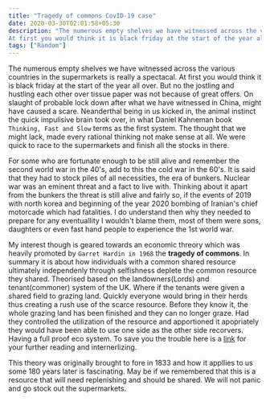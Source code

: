 ```yaml
---
title: "Tragedy of commons CovID-19 case"
date: 2020-03-30T02:01:58+05:30
description: "The numerous empty shelves we have witnessed across the various countries in the supermarkets is really a spectacal. 
At first you would think it is black friday at the start of the year all over."
tags: ["Random"]
---
```



The numerous empty shelves we have witnessed across the various countries in the supermarkets is really a spectacal. 
At first you would think it is black friday at the start of the year all over.
But no the jostling and hustling each other over tissue paper was not because of great offers.
On slaught of probable lock down after what we have witnessed in China, might have caused a scare.
Neanderthal being in us kicked in, the animal instinct the quick impulisive brain took over, in what Daniel Kahneman book `Thinking, Fast and Slow` terms as the first system.
The thought that we might lack, made every rational thinking not make sense at all. We were quick to race to the supermarkets and finish all the stocks in there.


For some who are fortunate enough to be still alive and remember the second world war in the 40's, add to this the cold war in the 60's. It is said that they had to stock piles of all necessities, the era of bunkers. 
Nuclear war was an eminent threat and a fact to live with. Thinking about it apart from the bunkers the threat is still alive and fairly so, if the events of 2019 with north korea and beginning of the year 2020 bombing of Iranian's chief motorcade which had fatalities.
I do understand then why they needed to prepare for any eventuallity I wouldn't blame them, most of them were sons, daughters or even fast hand people to experience the 1st world war.


My interest though is geared towards an economic threory which was heavily promoted by `Garret Hardin in 1968` the **tragedy of commons**. 
In summary it is about how individuals with a common shared resource ultimately independenly through selfishness deplete the common resource they shared.
Theorised based on the landowners(Lords) and tenant(commoner) system of the UK. Where if the tenants were given a shared field to grazing land. Quickly everyone would bring in their herds thus creating a rush use of the scarce resource.
Before they know it, the whole grazing land has been finished and they can no longer graze.
Had they controlled the utilization of the resource and apportioned it apopriately they would have been able to use one side as the other side recorvers. Having a full proof eco system. 
To save you the trouble here is a [link](https://en.wikipedia.org/wiki/Tragedy_of_the_commons) for your further reading and internerlizing.


This theory was originally brought to fore in 1833 and how it appllies to us some 180 years later is fascinating.
May be if we remembered that this is a resource that will need replenishing and should be shared. 
We will not panic and go stock out the supermarkets.

